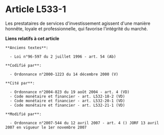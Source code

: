 # Article L533-1

Les prestataires de services d'investissement agissent d'une manière honnête, loyale et professionnelle, qui favorise
l'intégrité du marché.

**Liens relatifs à cet article**

	**Anciens textes**:

	  - Loi n°96-597 du 2 juillet 1996 - art. 54 (Ab)

	**Codifié par**:

	  - Ordonnance n°2000-1223 du 14 décembre 2000 (V)

	**Cité par**:

	  - Ordonnance n°2004-823 du 19 août 2004 - art. 4 (VD)
	  - Code monétaire et financier - art. L532-18-2 (VD)
	  - Code monétaire et financier - art. L532-20-1 (VD)
	  - Code monétaire et financier - art. L532-21-1 (VD)

	**Modifié par**:

	  - Ordonnance n°2007-544 du 12 avril 2007 - art. 4 () JORF 13 avril 2007 en vigueur le 1er novembre 2007
